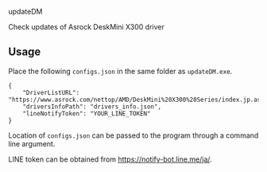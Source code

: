 updateDM

Check updates of Asrock DeskMini X300 driver

## Usage
Place the following `configs.json` in the same folder as `updateDM.exe`.
```
{	
	"DriverListURL": "https://www.asrock.com/nettop/AMD/DeskMini%20X300%20Series/index.jp.asp#Download",
	"driversInfoPath": "drivers_info.json",
	"lineNotifyToken": "YOUR_LINE_TOKEN"
}
```

Location of `configs.json` can be passed to the program through a command line argument.

LINE token can be obtained from https://notify-bot.line.me/ja/.